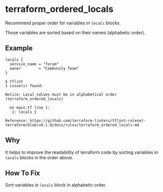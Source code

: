 # terraform_ordered_locals

Recommend proper order for variables in `locals` blocks.

Those variables are sorted based on their names (alphabetic order).

## Example

```hcl
locals {
  service_name = "forum"
  owner        = "Community Team"
}
```

```
$ tflint
1 issue(s) found:

Notice: Local values must be in alphabetical order (terraform_ordered_locals)

  on main.tf line 1:
   1: locals {

Reference: https://github.com/terraform-linters/tflint-ruleset-terraform/blob/v0.1.0/docs/rules/terraform_ordered_locals.md
```

## Why

It helps to improve the readability of terraform code by sorting variables in `locals` blocks in the order above.

## How To Fix

Sort variables in `locals` block in alphabetic order.
